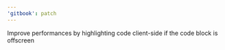 ```yaml
---
'gitbook': patch
---
```


Improve performances by highlighting code client-side if the code block is offscreen
